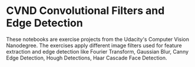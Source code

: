# CVND Convolutional Filters and Edge Detection  

These notebooks are exercise projects from the Udacity's Computer Vision Nanodegree.
The exercises apply different image filters used for feature extraction and edge detection like  Fourier Transform, Gaussian Blur, Canny Edge Detection, Hough Detections, Haar Cascade Face Detection.
